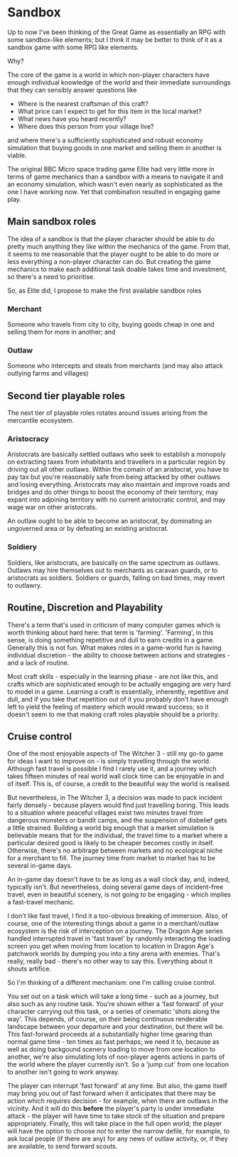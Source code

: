 # Sandbox

Up to now I've been thinking of the Great Game as essentially an RPG with some sandbox-like elements; but I think it may be better to think of it as a sandbox game with some RPG like elements.

Why?

The core of the game is a world in which non-player characters have enough individual knowledge of the world and their immediate surroundings that they can sensibly answer questions like

* Where is the nearest craftsman of this craft?
* What price can I expect to get for this item in the local market?
* What news have you heard recently?
* Where does this person from your village live?

and where there's a sufficiently sophisticated and robust economy simulation that buying goods in one market and selling them in another is viable.

The original BBC Micro space trading game Elite had very little more in terms of game mechanics than a sandbox with a means to navigate it and an economy simulation, which wasn't even nearly as sophisticated as the one I have working now. Yet that combination resulted in engaging game play.

## Main sandbox roles

The idea of a sandbox is that the player character should be able to do pretty much anything they like within the mechanics of the game. From that, it seems to me reasonable that the player ought to be able to do more or less everything a non-player character can do. But creating the game mechanics to make each additional task doable takes time and investment, so there's a need to prioritise.

So, as Elite did, I propose to make the first available sandbox roles

### Merchant

Someone who travels from city to city, buying goods cheap in one and selling them for more in another; and

### Outlaw

Someone who intercepts and steals from merchants (and may also attack outlying farms and villages)

## Second tier playable roles

The next tier of playable roles rotates around issues arising from the mercantile ecosystem. 

### Aristocracy

Aristocrats are basically settled outlaws who seek to establish a monopoly on extracting taxes from inhabitants and travellers in a particular region by driving out all other outlaws. Within the comain of an aristocrat, you have to pay tax but you're reasonably safe from being attacked by other outlaws and losing everything. Aristocrats may also maintain and improve roads and bridges and do other things to boost the economy of their territory, may expant into adjoining territory with no current aristocratic control, and may wage war on other aristocrats.

An outlaw ought to be able to become an aristocrat, by dominating an ungoverned area or by defeating an existing aristocrat.

### Soldiery

Soldiers, like aristocrats, are basically on the same spectrum as outlaws. Outlaws may hire themselves out to merchants as caravan guards, or to aristocrats as soldiers. Soldiers or guards, falling on bad times, may revert to outlawry.

## Routine, Discretion and Playability

There's a term that's used in criticism of many computer games which is worth thinking about hard here: that term is 'farming'. 'Farming', in this sense, is doing something repetitive and dull to earn credits in a game. Generally this is not fun. What makes roles in a game-world fun is having individual discretion - the ability to choose between actions and strategies - and a lack of routine.

Most craft skills - especially in the learning phase - are not like this, and crafts which are sophisticated enough to be actually engaging are very hard to model in a game. Learning a craft is essentially, inherently, repetitive and dull, and if you take that repetition out of it you probably don't have enough left to yield the feeling of mastery which would reward success; so it doesn't seem to me that making craft roles playable should be a priority.

## Cruise control

One of the most enjoyable aspects of The Witcher 3 - still my go-to game for ideas I want to improve on - is simply travelling through the world. Although fast travel is possible I find I rarely use it, and a journey which takes fifteen minutes of real world wall clock time can be enjoyable in and of itself. This is, of course, a credit to the beautiful way the world is realised.

But nevertheless, in The Witcher 3, a decision was made to pack incident fairly densely - because players would find just travelling boring. This leads to a situation where peaceful villages exist two minutes travel from dangerous monsters or bandit camps, and the suspension of disbelief gets a little strained. Building a world big enough that a market simulation is believable means that for the individual, the travel time to a market where a particular desired good is likely to be cheaper becomes costly in itself. Otherwise, there's no arbitrage between markets and no ecological niche for a merchant to fill. The journey time from market to market has to be several in-game days.

An in-game day doesn't have to be as long as a wall clock day, and, indeed, typically isn't. But nevertheless, doing several game days of incident-free travel, even in beautiful scenery, is not going to be engaging - which implies a fast-travel mechanic.

I don't like fast travel, I find it a too-obvious breaking of immersion. Also, of course, one of the interesting things about a game in a merchant/outlaw ecosystem is the risk of interception on a journey. The Dragon Age series handled interrupted travel in 'fast travel' by randomly interacting the loading screen you get when moving from location to location in Dragon Age's patchwork worlds by dumping you into a tiny arena with enemies. That's really, really bad - there's no other way to say this. Everything about it shouts artifice.

So I'm thinking of a different mechanism: one I'm calling cruise control.

You set out on a task which will take a long time - such as a journey, but also such as any routine task. You're shown either a 'fast forward' of your character carrying out this task, or a series of cinematic 'shots along the way'. This depends, of course, on their being continuous renderable landscape between your departure and your destination, but there will be. This fast-forward proceeds at a substantially higher time gearing than normal game time - ten times as fast perhaps; we need it to, because as well as doing backgound scenery loading to move from one location to another, we're also simulating lots of non-player agents actions in parts of the world where the player currently isn't. So a 'jump cut' from one location to another isn't going to work anyway.

The player can interrupt 'fast forward' at any time. But also, the game itself may bring you out of fast forward when it anticipates that there may be action which requires decision - for example, when there are outlaws in the vicinity. And it will do this **before** the player's party is under immediate attack - the player will have time to take stock of the situation and prepare appropriately. Finally, this will take place in the full open world; the player will have the option to choose *not* to enter the narrow defile, for example, to ask local people (if there are any) for any news of outlaw activity, or, if they are available, to send forward scouts.
